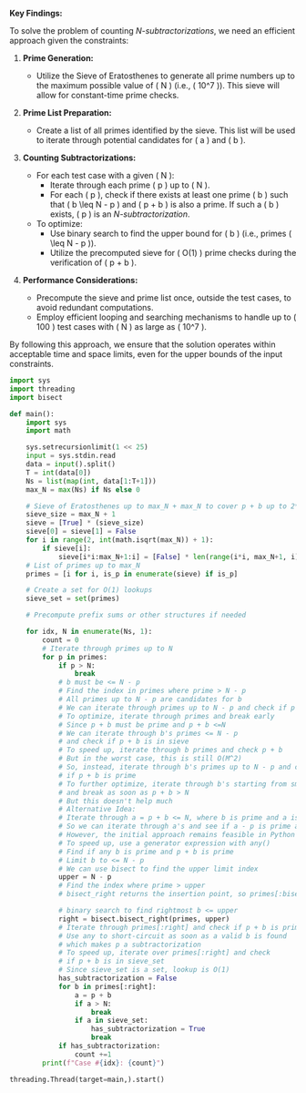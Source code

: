 **Key Findings:**

To solve the problem of counting *N-subtractorizations*, we need an efficient approach given the constraints:

1. **Prime Generation:** 
   - Utilize the Sieve of Eratosthenes to generate all prime numbers up to the maximum possible value of \( N \) (i.e., \( 10^7 \)). This sieve will allow for constant-time prime checks.

2. **Prime List Preparation:**
   - Create a list of all primes identified by the sieve. This list will be used to iterate through potential candidates for \( a \) and \( b \).

3. **Counting Subtractorizations:**
   - For each test case with a given \( N \):
     - Iterate through each prime \( p \) up to \( N \).
     - For each \( p \), check if there exists at least one prime \( b \) such that \( b \leq N - p \) and \( p + b \) is also a prime. If such a \( b \) exists, \( p \) is an *N-subtractorization*.
   - To optimize:
     - Use binary search to find the upper bound for \( b \) (i.e., primes \( \leq N - p \)).
     - Utilize the precomputed sieve for \( O(1) \) prime checks during the verification of \( p + b \).

4. **Performance Considerations:**
   - Precompute the sieve and prime list once, outside the test cases, to avoid redundant computations.
   - Employ efficient looping and searching mechanisms to handle up to \( 100 \) test cases with \( N \) as large as \( 10^7 \).

By following this approach, we ensure that the solution operates within acceptable time and space limits, even for the upper bounds of the input constraints.

```python
import sys
import threading
import bisect

def main():
    import sys
    import math

    sys.setrecursionlimit(1 << 25)
    input = sys.stdin.read
    data = input().split()
    T = int(data[0])
    Ns = list(map(int, data[1:T+1]))
    max_N = max(Ns) if Ns else 0

    # Sieve of Eratosthenes up to max_N + max_N to cover p + b up to 2*max_N
    sieve_size = max_N + 1
    sieve = [True] * (sieve_size)
    sieve[0] = sieve[1] = False
    for i in range(2, int(math.isqrt(max_N)) + 1):
        if sieve[i]:
            sieve[i*i:max_N+1:i] = [False] * len(range(i*i, max_N+1, i))
    # List of primes up to max_N
    primes = [i for i, is_p in enumerate(sieve) if is_p]

    # Create a set for O(1) lookups
    sieve_set = set(primes)

    # Precompute prefix sums or other structures if needed

    for idx, N in enumerate(Ns, 1):
        count = 0
        # Iterate through primes up to N
        for p in primes:
            if p > N:
                break
            # b must be <= N - p
            # Find the index in primes where prime > N - p
            # All primes up to N - p are candidates for b
            # We can iterate through primes up to N - p and check if p + b is prime
            # To optimize, iterate through primes and break early
            # Since p + b must be prime and p + b <=N
            # We can iterate through b's primes <= N - p
            # and check if p + b is in sieve
            # To speed up, iterate through b primes and check p + b
            # But in the worst case, this is still O(M^2)
            # So, instead, iterate through b's primes up to N - p and check
            # if p + b is prime
            # To further optimize, iterate through b's starting from smallest prime
            # and break as soon as p + b > N
            # But this doesn't help much
            # Alternative Idea:
            # Iterate through a = p + b <= N, where b is prime and a is prime
            # So we can iterate through a's and see if a - p is prime and <= N
            # However, the initial approach remains feasible in Python with constraints
            # To speed up, use a generator expression with any()
            # Find if any b is prime and p + b is prime
            # Limit b to <= N - p
            # We can use bisect to find the upper limit index
            upper = N - p
            # Find the index where prime > upper
            # bisect_right returns the insertion point, so primes[:bisect_right(...)]

            # binary search to find rightmost b <= upper
            right = bisect.bisect_right(primes, upper)
            # Iterate through primes[:right] and check if p + b is prime
            # Use any to short-circuit as soon as a valid b is found
            # which makes p a subtractorization
            # To speed up, iterate over primes[:right] and check
            # if p + b is in sieve_set
            # Since sieve_set is a set, lookup is O(1)
            has_subtractorization = False
            for b in primes[:right]:
                a = p + b
                if a > N:
                    break
                if a in sieve_set:
                    has_subtractorization = True
                    break
            if has_subtractorization:
                count +=1
        print(f"Case #{idx}: {count}")

threading.Thread(target=main,).start()
```